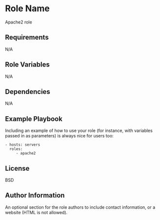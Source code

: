 Role Name
=========

Apache2 role

Requirements
------------

N/A

Role Variables
--------------

N/A

Dependencies
------------

N/A

Example Playbook
----------------

Including an example of how to use your role (for instance, with variables passed in as parameters) is always nice for users too:

    - hosts: servers
      roles:
         - apache2

License
-------

BSD

Author Information
------------------

An optional section for the role authors to include contact information, or a website (HTML is not allowed).
